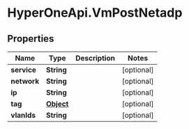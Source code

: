 # HyperOneApi.VmPostNetadp

## Properties
Name | Type | Description | Notes
------------ | ------------- | ------------- | -------------
**service** | **String** |  | [optional] 
**network** | **String** |  | [optional] 
**ip** | **String** |  | [optional] 
**tag** | [**Object**](.md) |  | [optional] 
**vlanIds** | **String** |  | [optional] 


